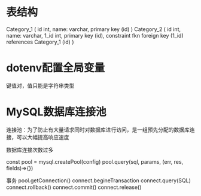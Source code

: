 # 表结构
Category_1 (
  id int,
  name: varchar,
  primary key (id)
)
Category_2 (
  id int,
  name: varchar,
  1_id int,
  primary key (id),
  constraint fkn foreign key (1_id) references Category_1 (id)
)

# dotenv配置全局变量
键值对，值只能是字符串类型

# MySQL数据库连接池
连接池：为了防止有大量请求同时对数据库进行访问，是一组预先分配的数据库连接，可以大幅提高响应速度

数据库连接次数过多

  const pool = mysql.createPool(config)
  pool.query(sql, params, (err, res, fields)=>{})

事务
  pool.getConnection()
    connect.begineTransaction
      connect.query(SQL)
        connect.rollback()
        connect.commit()
    connect.release()



